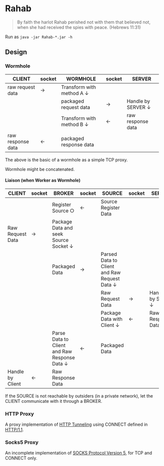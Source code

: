# Rahab

> By faith the harlot Rahab perished not with them that believed not, when she had received the spies with peace. (Hebrews 11:31)

Run as `java -jar Rahab-*.jar -h`

## Design

### Wormhole

| CLIENT            | socket | WORMHOLE                  | socket | SERVER             |
|-------------------|--------|---------------------------|--------|--------------------|
| raw request data  | →      | Transform with method A ↓ | &nbsp; | &nbsp;             |
| &nbsp;            | &nbsp; | packaged request data     | →      | Handle by SERVER ↓ |
| &nbsp;            | &nbsp; | Transform with method B ↓ | ←      | raw response data  |
| raw response data | ←      | packaged response data    | &nbsp; | &nbsp;             |

The above is the basic of a wormhole as a simple TCP proxy.

Wormhole might be concatenated.

#### Liaison (when Worker as Wormhole)

| CLIENT           | socket | BROKER                                       | socket | SOURCE                                       | socket | SERVER             |
|------------------|--------|----------------------------------------------|--------|----------------------------------------------|--------|--------------------|
| &nbsp;           | &nbsp; | Register Source ○                            | ←      | Source Register Data                         | &nbsp; | &nbsp;             |
| Raw Request Data | →      | Package Data and seek Source Socket ↓        | &nbsp; | &nbsp;                                       | &nbsp; | &nbsp;             |
| &nbsp;           | &nbsp; | Packaged Data                                | →      | Parsed Data to Client and Raw Request Data ↓ | &nbsp; | &nbsp;             |
| &nbsp;           | &nbsp; | &nbsp;                                       | &nbsp; | Raw Request Data                             | →      | Handle by Server ↓ |
| &nbsp;           | &nbsp; | &nbsp;                                       | &nbsp; | Package Data with Client ↓                   | ←      | Raw Response Data  |
| &nbsp;           | &nbsp; | Parse Data to Client and Raw Response Data ↓ | ←      | Packaged Data                                | &nbsp; | &nbsp;             |
| Handle by Client | ←      | Raw Response Data                            | &nbsp; | &nbsp;                                       | &nbsp; | &nbsp;             | 

If the SOURCE is not reachable by outsiders (in a private network), let the CLIENT communicate with it through a BROKER.

### HTTP Proxy

A proxy implementation
of [HTTP Tunneling](https://developer.mozilla.org/zh-CN/docs/Web/HTTP/Proxy_servers_and_tunneling) using CONNECT defined
in [HTTP/1.1](https://www.ietf.org/rfc/rfc2068.txt).

### Socks5 Proxy

An incomplete implementation of [SOCKS Protocol Version 5](https://datatracker.ietf.org/doc/html/rfc1928), for TCP and
CONNECT only.